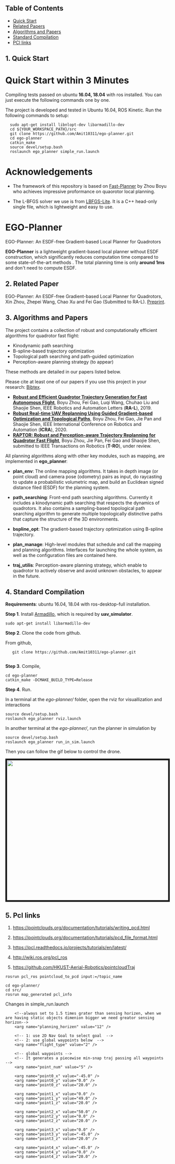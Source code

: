 ## Table of Contents

* [Quick Start](#1-Quick-Start)
* [Related Papers ](#2-Related-Paper)
* [Algorithms and Papers](#3-Algorithms-and-Papers)
* [Standard Compilation](#4-Standard-Compilation)
* [PCl links](#5-Pcl-links)

## 1. Quick Start

# Quick Start within 3 Minutes 

Compiling tests passed on ubuntu **16.04, 18.04** with ros installed.
You can just execute the following commands one by one.

The project is developed and tested in Ubuntu 16.04, ROS Kinetic. Run the following commands to setup:

```
  sudo apt-get install libnlopt-dev libarmadillo-dev
  cd ${YOUR_WORKSPACE_PATH}/src
  git clone https://github.com/Amit10311/ego-planner.git 
  cd ego-planner
  catkin_make
  source devel/setup.bash
  roslaunch ego_planner simple_run.launch
```



# Acknowledgements
- The framework of this repository is based on [Fast-Planner](https://github.com/HKUST-Aerial-Robotics/Fast-Planner) by Zhou Boyu who achieves impressive proformance on quaorotor local planning.

- The L-BFGS solver we use is from [LBFGS-Lite](https://github.com/ZJU-FAST-Lab/LBFGS-Lite). 
It is a C++ head-only single file, which is lightweight and easy to use.


# EGO-Planner 
EGO-Planner: An ESDF-free Gradient-based Local Planner for Quadrotors

**EGO-Planner** is a lightweight gradient-based local planner without ESDF construction, which significantly reduces computation time compared to some state-of-the-art methods <!--(EWOK and Fast-Planner)-->. The total planning time is only **around 1ms** and don't need to compute ESDF.



## 2. Related Paper
EGO-Planner: An ESDF-free Gradient-based Local Planner for Quadrotors, Xin Zhou, Zhepei Wang, Chao Xu and Fei Gao (Submitted to RA-L). [Preprint](https://arxiv.org/abs/2008.08835).

## 3. Algorithms and Papers

The project contains a collection of robust and computationally efficient algorithms for quadrotor fast flight:
* Kinodynamic path searching
* B-spline-based trajectory optimization
* Topological path searching and path-guided optimization
* Perception-aware planning strategy (to appear)

These methods are detailed in our papers listed below. 

Please cite at least one of our papers if you use this project in your research: [Bibtex](files/bib.txt).

- [__Robust and Efficient Quadrotor Trajectory Generation for Fast Autonomous Flight__](https://ieeexplore.ieee.org/document/8758904), Boyu Zhou, Fei Gao, Luqi Wang, Chuhao Liu and Shaojie Shen, IEEE Robotics and Automation Letters (**RA-L**), 2019.
- [__Robust Real-time UAV Replanning Using Guided Gradient-based Optimization and Topological Paths__](https://arxiv.org/abs/1912.12644), Boyu Zhou, Fei Gao, Jie Pan and Shaojie Shen, IEEE International Conference on Robotics and Automation (__ICRA__), 2020.
- [__RAPTOR: Robust and Perception-aware Trajectory Replanning for Quadrotor Fast Flight__](https://arxiv.org/abs/2007.03465), Boyu Zhou, Jie Pan, Fei Gao and Shaojie Shen, submitted to IEEE Transactions on Robotics (__T-RO__), under review. 


All planning algorithms along with other key modules, such as mapping, are implemented in __ego_planner__:

- __plan_env__: The online mapping algorithms. It takes in depth image (or point cloud) and camera pose (odometry) pairs as input, do raycasting to update a probabilistic volumetric map, and build an Euclidean signed distance filed (ESDF) for the planning system. 
- __path_searching__: Front-end path searching algorithms. 
  Currently it includes a kinodynamic path searching that respects the dynamics of quadrotors.
  It also contains a sampling-based topological path searching algorithm to generate multiple topologically distinctive paths that capture the structure of the 3D environments. 
- __bspline_opt__: The gradient-based trajectory optimization using B-spline trajectory.
- __plan_manage__: High-level modules that schedule and call the mapping and planning algorithms. Interfaces for launching the whole system, as well as the configuration files are contained here.

- __traj_utilis__: Perception-aware planning strategy, which enable to quadrotor to actively observe and avoid unknown obstacles, to appear in the future.



## 4. Standard Compilation

**Requirements**: ubuntu 16.04, 18.04 with ros-desktop-full installation.

**Step 1**. Install [Armadillo](http://arma.sourceforge.net/), which is required by **uav_simulator**.
```
sudo apt-get install libarmadillo-dev
``` 

**Step 2**. Clone the code from github.

From github,
```
   git clone https://github.com/Amit10311/ego-planner.git 
   
```


**Step 3**. Compile,
```
cd ego-planner
catkin_make -DCMAKE_BUILD_TYPE=Release
```

**Step 4**. Run.

In a terminal at the _ego-planner/_ folder, open the rviz for visuallization and interactions
```
source devel/setup.bash
roslaunch ego_planner rviz.launch
```

In another terminal at the _ego-planner/_, run the planner in simulation by
```
source devel/setup.bash
roslaunch ego_planner run_in_sim.launch
```

Then you can follow the gif below to control the drone.

<p align = "center">
<img src="pictures/sim_demo.gif" width = "640" height = "438" border="5" />
</p>

## 5. Pcl links

1. https://pointclouds.org/documentation/tutorials/writing_pcd.html

2. https://pointclouds.org/documentation/tutorials/pcd_file_format.html

3. https://pcl.readthedocs.io/projects/tutorials/en/latest/

4. http://wiki.ros.org/pcl_ros

5. https://github.com/HKUST-Aerial-Robotics/pointcloudTraj
```
rosrun pcl_ros pointcloud_to_pcd input:=/topic_name
```


```
cd ego-planner/
cd src/
rosrun map_generated pcl_info
```

Changes in simple_run.launch

```
    <!--always set to 1.5 times grater than sensing horizen, when we are having static objects dimenion bigger we need greator sensing horizon-->
    <arg name="planning_horizen" value="12" /> 

    <!-- 1: use 2D Nav Goal to select goal  -->
    <!-- 2: use global waypoints below  -->
    <arg name="flight_type" value="2" />
    
    <!-- global waypoints -->
    <!-- It generates a piecewise min-snap traj passing all waypoints -->
    <arg name="point_num" value="5" />

    <arg name="point0_x" value="-45.0" />
    <arg name="point0_y" value="0.0" />
    <arg name="point0_z" value="20.0" />

    <arg name="point1_x" value="0.0" />
    <arg name="point1_y" value="49.0" />
    <arg name="point1_z" value="20.0" />

    <arg name="point2_x" value="50.0" />
    <arg name="point2_y" value="0.0" />
    <arg name="point2_z" value="20.0" />

    <arg name="point3_x" value="0.0" />
    <arg name="point3_y" value="-45.0" />
    <arg name="point3_z" value="20.0" />

    <arg name="point4_x" value="-45.0" />
    <arg name="point4_y" value="0.0" />
    <arg name="point4_z" value="20.0" />
  ``` 



